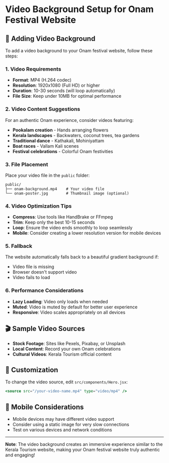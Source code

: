 # Video Background Setup for Onam Festival Website

## 🎥 Adding Video Background

To add a video background to your Onam festival website, follow these steps:

### 1. Video Requirements
- **Format**: MP4 (H.264 codec)
- **Resolution**: 1920x1080 (Full HD) or higher
- **Duration**: 10-30 seconds (will loop automatically)
- **File Size**: Keep under 10MB for optimal performance

### 2. Video Content Suggestions
For an authentic Onam experience, consider videos featuring:
- **Pookalam creation** - Hands arranging flowers
- **Kerala landscapes** - Backwaters, coconut trees, tea gardens
- **Traditional dance** - Kathakali, Mohiniyattam
- **Boat races** - Vallam Kali scenes
- **Festival celebrations** - Colorful Onam festivities

### 3. File Placement
Place your video file in the `public` folder:
```
public/
├── onam-background.mp4    # Your video file
└── onam-poster.jpg        # Thumbnail image (optional)
```

### 4. Video Optimization Tips
- **Compress**: Use tools like HandBrake or FFmpeg
- **Trim**: Keep only the best 10-15 seconds
- **Loop**: Ensure the video ends smoothly to loop seamlessly
- **Mobile**: Consider creating a lower resolution version for mobile devices

### 5. Fallback
The website automatically falls back to a beautiful gradient background if:
- Video file is missing
- Browser doesn't support video
- Video fails to load

### 6. Performance Considerations
- **Lazy Loading**: Video only loads when needed
- **Muted**: Video is muted by default for better user experience
- **Responsive**: Video scales appropriately on all devices

## 🎬 Sample Video Sources
- **Stock Footage**: Sites like Pexels, Pixabay, or Unsplash
- **Local Content**: Record your own Onam celebrations
- **Cultural Videos**: Kerala Tourism official content

## 🔧 Customization
To change the video source, edit `src/components/Hero.jsx`:
```jsx
<source src="/your-video-name.mp4" type="video/mp4" />
```

## 📱 Mobile Considerations
- Mobile devices may have different video support
- Consider using a static image for very slow connections
- Test on various devices and network conditions

---

**Note**: The video background creates an immersive experience similar to the Kerala Tourism website, making your Onam festival website truly authentic and engaging!
